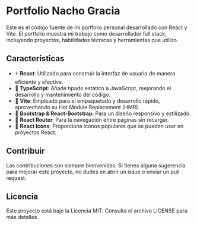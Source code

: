 # Portfolio Nacho Gracia

Este es el código fuente de mi portfolio personal desarrollado con React y Vite. El portfolio muestra mi trabajo como desarrollador full stack, incluyendo proyectos, habilidades técnicas y herramientas que utilizo.

## Características

- :zap: **React**: Utilizado para construir la interfaz de usuario de manera eficiente y efectiva.
- :scroll: **TypeScript**: Añade tipado estático a JavaScript, mejorando el desarrollo y mantenimiento del código.
- :rocket: **Vite**: Empleado para el empaquetado y desarrollo rápido, aprovechando su Hot Module Replacement (HMR).
- :art: **Bootstrap & React-Bootstrap**: Para un diseño responsivo y estilizado.
- :compass: **React Router**: Para la navegación entre páginas sin recargar.
- :symbols: **React Icons**: Proporciona íconos populares que se pueden usar en proyectos React.

## Contribuir

Las contribuciones son siempre bienvenidas. Si tienes alguna sugerencia para mejorar este proyecto, no dudes en abrir un issue o enviar un pull request.

## Licencia

Este proyecto está bajo la Licencia MIT. Consulta el archivo LICENSE para más detalles.

